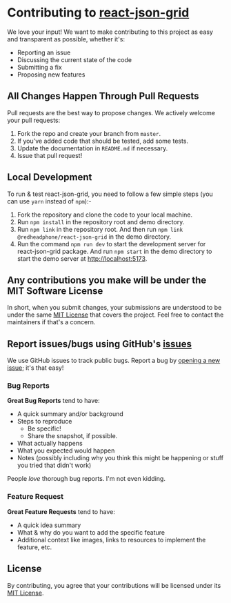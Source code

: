 # Contributing to [react-json-grid](https://github.com/RedHeadphone/react-json-grid)

We love your input! We want to make contributing to this project as easy and transparent as possible, whether it's:

-   Reporting an issue
-   Discussing the current state of the code
-   Submitting a fix
-   Proposing new features

## All Changes Happen Through Pull Requests

Pull requests are the best way to propose changes. We actively welcome your pull requests:

1.  Fork the repo and create your branch from `master`.
2.  If you've added code that should be tested, add some tests.
3.  Update the documentation in `README.md` if necessary.
4.  Issue that pull request!

## Local Development

To run & test react-json-grid, you need to follow a few simple steps (you can use `yarn` instead of `npm`):-

1.  Fork the repository and clone the code to your local machine.
2.  Run `npm install` in the repository root and demo directory.
3.  Run `npm link` in the repository root. And then run `npm link @redheadphone/react-json-grid` in the demo directory.
3.  Run the command `npm run dev` to start the development server for react-json-grid package. And run `npm start` in the demo directory to start the demo server at <http://localhost:5173>.

## Any contributions you make will be under the MIT Software License

In short, when you submit changes, your submissions are understood to be under the same [MIT License](http://choosealicense.com/licenses/mit/) that covers the project. Feel free to contact the maintainers if that's a concern.

## Report issues/bugs using GitHub's [issues](https://github.com/RedHeadphone/react-json-grid/issues)

We use GitHub issues to track public bugs. Report a bug by [opening a new issue](https://github.com/RedHeadphone/react-json-grid/issues/new/choose); it's that easy!

### Bug Reports

**Great Bug Reports** tend to have:

-   A quick summary and/or background
-   Steps to reproduce
    -   Be specific!
    -   Share the snapshot, if possible.
-   What actually happens
-   What you expected would happen
-   Notes (possibly including why you think this might be happening or stuff you tried that didn't work)

People _love_ thorough bug reports. I'm not even kidding.

### Feature Request

**Great Feature Requests** tend to have:

-   A quick idea summary
-   What & why do you want to add the specific feature
-   Additional context like images, links to resources to implement the feature, etc.

## License

By contributing, you agree that your contributions will be licensed under its [MIT License](./LICENSE).